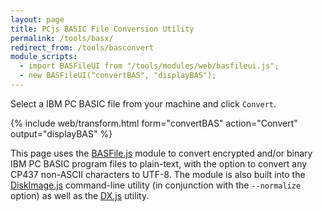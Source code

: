 ```yaml
---
layout: page
title: PCjs BASIC File Conversion Utility
permalink: /tools/basx/
redirect_from: /tools/basconvert
module_scripts:
  - import BASFileUI from "/tools/modules/web/basfileui.js";
  - new BASFileUI("convertBAS", "displayBAS");
---
```


Select a IBM PC BASIC file from your machine and click `Convert`.

{% include web/transform.html form="convertBAS" action="Convert" output="displayBAS" %}

This page uses the [BASFile.js](https://github.com/jeffpar/pcjs/tree/master/tools/modules/basfile.js) module to convert encrypted and/or binary IBM PC BASIC program files to plain-text, with the option to convert any CP437 non-ASCII characters to UTF-8.  The module is also built into the [DiskImage.js](../diskimage/) command-line utility (in conjunction with the `--normalize` option) as well as the [DX.js](../dx/) utility.
